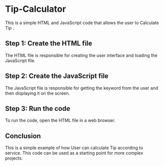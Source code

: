 
# Tip-Calculator

This is a simple HTML and JavaScript code that allows the user to Calculate Tip .

## Step 1: Create the HTML file

The HTML file is responsible for creating the user interface and loading the JavaScript file.


## Step 2: Create the JavaScript file

The JavaScript file is responsible for getting the keyword from the user and then displaying it on the screen.



## Step 3: Run the code

To run the code, open the HTML file in a web browser.

## Conclusion

This is a simple example of how User can calculate Tip according to service. This code can be used as a starting point for more complex projects.